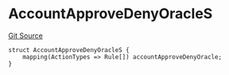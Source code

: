 # AccountApproveDenyOracleS
[Git Source](https://github.com/thrackle-io/tron/blob/d9139140f50076b996b790d1128c5e2182de1d13/src/client/token/handler/diamond/RuleStorage.sol)


```solidity
struct AccountApproveDenyOracleS {
    mapping(ActionTypes => Rule[]) accountApproveDenyOracle;
}
```


